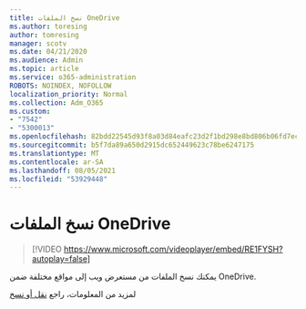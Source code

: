 ```yaml
---
title: نسخ الملفات OneDrive
ms.author: toresing
author: tomresing
manager: scotv
ms.date: 04/21/2020
ms.audience: Admin
ms.topic: article
ms.service: o365-administration
ROBOTS: NOINDEX, NOFOLLOW
localization_priority: Normal
ms.collection: Adm_O365
ms.custom:
- "7542"
- "5300013"
ms.openlocfilehash: 82bdd22545d93f8a03d84eafc23d2f1bd298e8bd806b06fd7ec9450943bcfb8d
ms.sourcegitcommit: b5f7da89a650d2915dc652449623c78be6247175
ms.translationtype: MT
ms.contentlocale: ar-SA
ms.lasthandoff: 08/05/2021
ms.locfileid: "53929448"
---
```

# <a name="copy-files-to-onedrive"></a>نسخ الملفات OneDrive

> [!VIDEO https://www.microsoft.com/videoplayer/embed/RE1FYSH?autoplay=false]

يمكنك نسخ الملفات من مستعرض ويب إلى مواقع مختلفة ضمن OneDrive.

لمزيد من المعلومات، راجع [نقل أو نسخ](https://support.microsoft.com/office/00e2f483-4df3-46be-a861-1f5f0c1a87bc)
